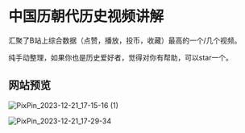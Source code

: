 # 中国历朝代历史视频讲解

汇聚了B站上综合数据（点赞，播放，投币，收藏）最高的一个/几个视频。

纯手动整理，如果你也是历史爱好者，觉得对你有帮助，可以star一个。

## 网站预览

![PixPin_2023-12-21_17-15-16 (1)](https://github.com/liujuntao123/chines-history-video/assets/22583601/0f199148-ad2c-451b-b044-780d4853f9b2)


![PixPin_2023-12-21_17-29-34](https://github.com/liujuntao123/chines-history-video/assets/22583601/52a2a911-0db4-4d83-888b-985ebf66db99)
